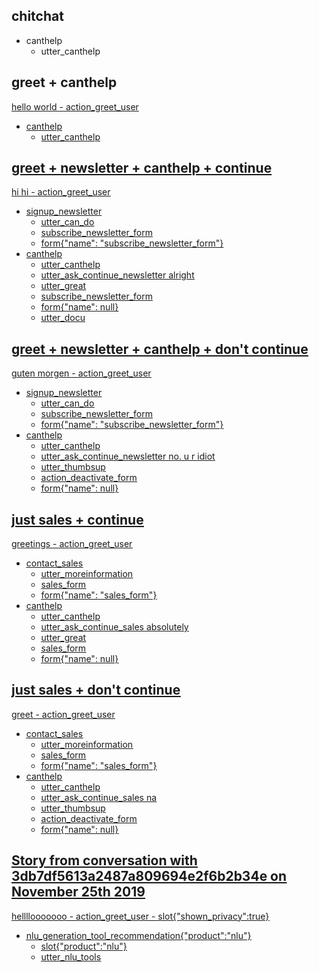 ## chitchat
* canthelp
    - utter_canthelp

## greet + canthelp
<U> hello world
    - action_greet_user
* canthelp
    - utter_canthelp

## greet + newsletter + canthelp + continue
<U> hi hi
    - action_greet_user
* signup_newsletter
    - utter_can_do
    - subscribe_newsletter_form
    - form{"name": "subscribe_newsletter_form"}
* canthelp
    - utter_canthelp
    - utter_ask_continue_newsletter
<U> alright
    - utter_great
    - subscribe_newsletter_form
    - form{"name": null}
    - utter_docu

## greet + newsletter + canthelp + don't continue
<U> guten morgen
    - action_greet_user
* signup_newsletter
    - utter_can_do
    - subscribe_newsletter_form
    - form{"name": "subscribe_newsletter_form"}
* canthelp
    - utter_canthelp
    - utter_ask_continue_newsletter
<U> no. u r idiot
    - utter_thumbsup
    - action_deactivate_form
    - form{"name": null}

## just sales + continue
<U> greetings
    - action_greet_user
* contact_sales
    - utter_moreinformation
    - sales_form
    - form{"name": "sales_form"}
* canthelp
    - utter_canthelp
    - utter_ask_continue_sales
<U> absolutely
    - utter_great
    - sales_form
    - form{"name": null}

## just sales + don't continue
<U> greet
    - action_greet_user
* contact_sales
    - utter_moreinformation
    - sales_form
    - form{"name": "sales_form"}
* canthelp
    - utter_canthelp
    - utter_ask_continue_sales
<U> na
    - utter_thumbsup
    - action_deactivate_form
    - form{"name": null}

## Story from conversation with 3db7df5613a2487a809694e2f6b2b34e on November 25th 2019

<U> hellllooooooo
    - action_greet_user
    - slot{"shown_privacy":true}
* nlu_generation_tool_recommendation{"product":"nlu"}
    - slot{"product":"nlu"}
    - utter_nlu_tools
